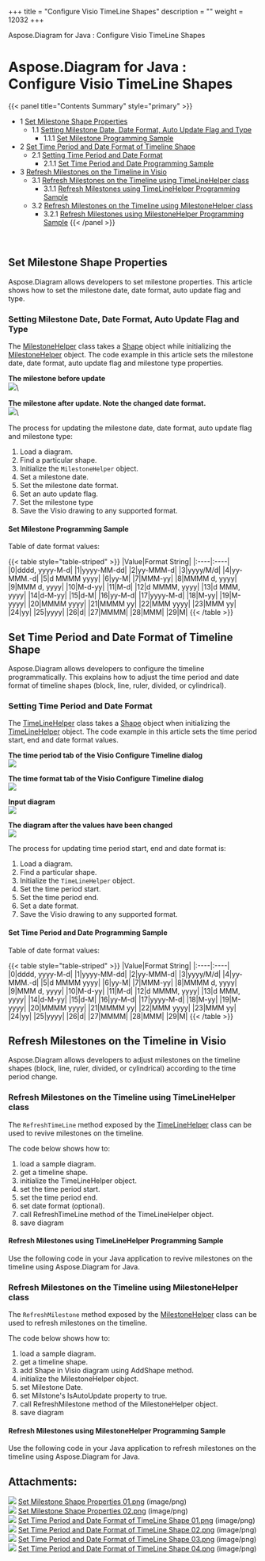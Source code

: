+++
title = "Configure Visio TimeLine Shapes" 
description = "" 
weight = 12032 
+++

Aspose.Diagram for Java : Configure Visio TimeLine Shapes  

# Aspose.Diagram for Java : Configure Visio TimeLine Shapes


{{< panel title="Contents Summary" style="primary" >}}
*   1 [Set Milestone Shape Properties](#ConfigureVisioTimeLineShapes-SetMilestoneShapeProperties)
    *   1.1 [Setting Milestone Date, Date Format, Auto Update Flag and Type](#ConfigureVisioTimeLineShapes-SettingMilestoneDate,DateFormat,AutoUpdateFlagandType)
        *   1.1.1 [Set Milestone Programming Sample](#ConfigureVisioTimeLineShapes-SetMilestoneProgrammingSample)
*   2 [Set Time Period and Date Format of Timeline Shape](#ConfigureVisioTimeLineShapes-SetTimePeriodandDateFormatofTimelineShape)
    *   2.1 [Setting Time Period and Date Format](#ConfigureVisioTimeLineShapes-SettingTimePeriodandDateFormat)
        *   2.1.1 [Set Time Period and Date Programming Sample](#ConfigureVisioTimeLineShapes-SetTimePeriodandDateProgrammingSample)
*   3 [Refresh Milestones on the Timeline in Visio](#ConfigureVisioTimeLineShapes-RefreshMilestonesontheTimelineinVisio)
    *   3.1 [Refresh Milestones on the Timeline using TimeLineHelper class](#ConfigureVisioTimeLineShapes-RefreshMilestonesontheTimelineusingTimeLineHelperclass)
        *   3.1.1 [Refresh Milestones using TimeLineHelper Programming Sample](#ConfigureVisioTimeLineShapes-RefreshMilestonesusingTimeLineHelperProgrammingSample)
    *   3.2 [Refresh Milestones on the Timeline using MilestoneHelper class](#ConfigureVisioTimeLineShapes-RefreshMilestonesontheTimelineusingMilestoneHelperclass)
        *   3.2.1 [Refresh Milestones using MilestoneHelper Programming Sample](#ConfigureVisioTimeLineShapes-RefreshMilestonesusingMilestoneHelperProgrammingSample)
{{< /panel >}}
 

 

## Set Milestone Shape Properties

Aspose.Diagram allows developers to set milestone properties. This article shows how to set the milestone date, date format, auto update flag and type.

### Setting Milestone Date, Date Format, Auto Update Flag and Type

The [MilestoneHelper](http://www.aspose.com/api/java/diagram/com.aspose.diagram/classes/milestonehelper) class takes a [Shape](http://www.aspose.com/api/java/diagram/com.aspose.diagram/classes/Shape) object while initializing the [MilestoneHelper](http://www.aspose.com/api/java/diagram/com.aspose.diagram/classes/milestonehelper) object. The code example in this article sets the milestone date, date format, auto update flag and milestone type properties.

**The milestone before update**  
![](http://i.imgur.com/XulWyBC.png)\\

**The milestone after update. Note the changed date format.**  
![](http://i.imgur.com/cMJQNch.png)\\

The process for updating the milestone date, date format, auto update flag and milestone type:

1.  Load a diagram.
2.  Find a particular shape.
3.  Initialize the `MilestoneHelper` object.
4.  Set a milestone date.
5.  Set the milestone date format.
6.  Set an auto update flag.
7.  Set the milestone type
8.  Save the Visio drawing to any supported format.

#### Set Milestone Programming Sample

  
Table of date format values:

{{< table style="table-striped" >}}
|Value|Format String|
|:----|:----|
|0|dddd, yyyy-M-d|
|1|yyyy-MM-dd|
|2|yy-MMM-d|
|3|yyyy/M/d|
|4|yy-MMM.-d|
|5|d MMMM yyyy|
|6|yy-M|
|7|MMM-yy|
|8|MMMM d, yyyy|
|9|MMM d, yyyy|
|10|M-d-yy|
|11|M-d|
|12|d MMMM, yyyy|
|13|d MMM, yyyy|
|14|d-M-yy|
|15|d-M|
|16|yy-M-d|
|17|yyyy-M-d|
|18|M-yy|
|19|M-yyyy|
|20|MMMM yyyy|
|21|MMMM yy|
|22|MMM yyyy|
|23|MMM yy|
|24|yy|
|25|yyyy|
|26|d|
|27|MMMM|
|28|MMM|
|29|M|
{{< /table >}}

## Set Time Period and Date Format of Timeline Shape

Aspose.Diagram allows developers to configure the timeline programmatically. This explains how to adjust the time period and date format of timeline shapes (block, line, ruler, divided, or cylindrical).

### Setting Time Period and Date Format

The [TimeLineHelper](http://www.aspose.com/api/java/diagram/com.aspose.diagram/classes/timelinehelper) class takes a [Shape](http://www.aspose.com/api/java/diagram/com.aspose.diagram/classes/Shape) object when initializing the [TimeLineHelper](http://www.aspose.com/api/java/diagram/com.aspose.diagram/classes/timelinehelper) object. The code example in this article sets the time period start, end and date format values.

**The time period tab of the Visio Configure Timeline dialog**  
![](http://i.imgur.com/nHth3W8.png)

**The time format tab of the Visio Configure Timeline dialog**  
![](http://i.imgur.com/TxFKc1K.png)

**Input diagram**  
![](https://docs2.aspose.com/diagram/java/attachments/18612696/18808940.png)

**The diagram after the values have been changed**  
![](https://docs2.aspose.com/diagram/java/attachments/18612696/18808941.png)

The process for updating time period start, end and date format is:

1.  Load a diagram.
2.  Find a particular shape.
3.  Initialize the `TimeLineHelper` object.
4.  Set the time period start.
5.  Set the time period end.
6.  Set a date format.
7.  Save the Visio drawing to any supported format.

#### Set Time Period and Date Programming Sample

  
Table of date format values:

{{< table style="table-striped" >}}
|Value|Format String|
|:----|:----|
|0|dddd, yyyy-M-d|
|1|yyyy-MM-dd|
|2|yy-MMM-d|
|3|yyyy/M/d|
|4|yy-MMM.-d|
|5|d MMMM yyyy|
|6|yy-M|
|7|MMM-yy|
|8|MMMM d, yyyy|
|9|MMM d, yyyy|
|10|M-d-yy|
|11|M-d|
|12|d MMMM, yyyy|
|13|d MMM, yyyy|
|14|d-M-yy|
|15|d-M|
|16|yy-M-d|
|17|yyyy-M-d|
|18|M-yy|
|19|M-yyyy|
|20|MMMM yyyy|
|21|MMMM yy|
|22|MMM yyyy|
|23|MMM yy|
|24|yy|
|25|yyyy|
|26|d|
|27|MMMM|
|28|MMM|
|29|M|
{{< /table >}}

## Refresh Milestones on the Timeline in Visio

Aspose.Diagram allows developers to adjust milestones on the timeline shapes (block, line, ruler, divided, or cylindrical) according to the time period change.

### Refresh Milestones on the Timeline using TimeLineHelper class

The `RefreshTimeLine` method exposed by the [TimeLineHelper](http://www.aspose.com/api/java/diagram/com.aspose.diagram/classes/timelinehelper) class can be used to revive milestones on the timeline.

The code below shows how to:

1.  load a sample diagram.
2.  get a timeline shape.
3.  initialize the TimeLineHelper object.
4.  set the time period start.
5.  set the time period end.
6.  set date format (optional).
7.  call RefreshTimeLine method of the TimeLineHelper object.
8.  save diagram

#### Refresh Milestones using TimeLineHelper Programming Sample

Use the following code in your Java application to revive milestones on the timeline using Aspose.Diagram for Java.

### Refresh Milestones on the Timeline using MilestoneHelper class

The `RefreshMilestone` method exposed by the [MilestoneHelper](http://www.aspose.com/api/java/diagram/com.aspose.diagram/classes/milestonehelper) class can be used to refresh milestones on the timeline.

The code below shows how to:

1.  load a sample diagram.
2.  get a timeline shape.
3.  add Shape in Visio diagram using AddShape method.
4.  initialize the MilestoneHelper object.
5.  set Milestone Date.
6.  set Milstone's IsAutoUpdate property to true.
7.  call RefreshMilestone method of the MilestoneHelper object.
8.  save diagram

#### Refresh Milestones using MilestoneHelper Programming Sample

Use the following code in your Java application to refresh milestones on the timeline using Aspose.Diagram for Java.

## Attachments:

![](https://docs2.aspose.com/diagram/java/images/icons/bullet_blue.gif) [Set Milestone Shape Properties 01.png](https://docs2.aspose.com/diagram/java/attachments/18612696/18808942.png) (image/png)  
![](https://docs2.aspose.com/diagram/java/images/icons/bullet_blue.gif) [Set Milestone Shape Properties 02.png](https://docs2.aspose.com/diagram/java/attachments/18612696/18808943.png) (image/png)  
![](https://docs2.aspose.com/diagram/java/images/icons/bullet_blue.gif) [Set Time Period and Date Format of TimeLine Shape 01.png](https://docs2.aspose.com/diagram/java/attachments/18612696/18808940.png) (image/png)  
![](https://docs2.aspose.com/diagram/java/images/icons/bullet_blue.gif) [Set Time Period and Date Format of TimeLine Shape 02.png](https://docs2.aspose.com/diagram/java/attachments/18612696/18808941.png) (image/png)  
![](https://docs2.aspose.com/diagram/java/images/icons/bullet_blue.gif) [Set Time Period and Date Format of TimeLine Shape 03.png](https://docs2.aspose.com/diagram/java/attachments/18612696/18808946.png) (image/png)  
![](https://docs2.aspose.com/diagram/java/images/icons/bullet_blue.gif) [Set Time Period and Date Format of TimeLine Shape 04.png](https://docs2.aspose.com/diagram/java/attachments/18612696/18808947.png) (image/png)  

